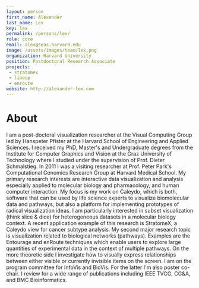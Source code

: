 ```yaml
---
layout: person
first_name: Alexander
last_name: Lex
key: lex
permalink: /persons/lex/
role: core
email: alex@seas.harvard.edu
image: /assets/images/team/lex.png
organization: Harvard University
position: Postdoctoral Research Associate
projects: 
 - stratomex
 - lineup
 - enroute
website: http://alexander-lex.com
---
```


# About

I am a post-doctoral visualization researcher at the Visual Computing Group led by Hanspeter Pfister at the Harvard School of Engineering and Applied Sciences. I received my PhD, Master's and Undergraduate degrees from the Institute for Computer Graphics and Vision at the Graz University of Technology where I studied under the supervision of Prof. Dieter Schmalstieg. In 2011 I was a visiting researcher at Prof. Peter Park's Computational Genomics Research Group at Harvard Medical School.
My primary research interests are interactive data visualization and analysis especially applied to molecular biology and pharmacology, and human computer interaction. My focus is my work on Caleydo, which is both, software that can be used by life science experts to visualize biomolecular data and pathways, but also a platform for implementing prototypes of radical visualization ideas.
I am particularly interested in subset visualization (think slice & dice) for heterogeneous datasets in a molecular biology context. A recent application example of this research is StratomeX, a Caleydo view for cancer subtype analysis.
My second major research topic is visualization related to biological networks (pathways). Examples are the Entourage and enRoute techniques which enable users to explore large quantities of experimental data in the context of multiple pathways.
On the more theoretic side I investigate how to visually express relationships between either visible or currently invisible items on the screen.
I am on the program committee for InfoVis and BioVis. For the latter I'm also poster co-chair. I review for a wide range of publications including IEEE TVCG, CG&A, and BMC Bioinformatics.